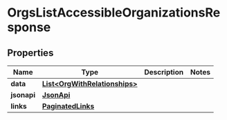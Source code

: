 

# OrgsListAccessibleOrganizationsResponse


## Properties

| Name | Type | Description | Notes |
|------------ | ------------- | ------------- | -------------|
|**data** | [**List&lt;OrgWithRelationships&gt;**](OrgWithRelationships.md) |  |  |
|**jsonapi** | [**JsonApi**](JsonApi.md) |  |  |
|**links** | [**PaginatedLinks**](PaginatedLinks.md) |  |  |



